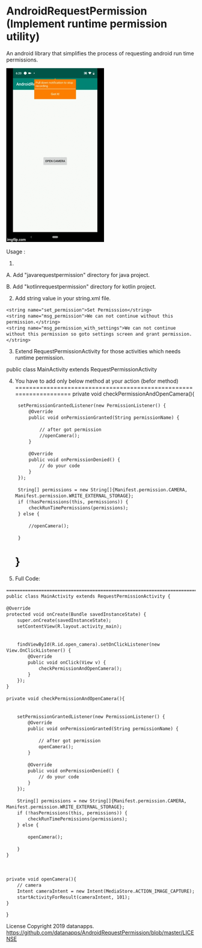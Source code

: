 # AndroidRequestPermission (Implement runtime permission utility)
An android library that simplifies the process of requesting android run time permissions.


![alt text](https://github.com/datanapps/AndroidRequestPermission/blob/master/screens/android_permission.gif)

Usage :

1.

A. Add "javarequestpermission" directory for java project.

B. Add "kotlinrequestpermission" directory for kotlin project.

2. Add string value in your string.xml file.

  <!-- Permission  -->
    <string name="set_permission">Set Permisssion</string>
    <string name="msg_permission">We can not continue without this permission.</string>
    <string name="msg_permission_with_settings">We can not continue without this permission so goto settings screen and grant permission.</string>


3. Extend RequestPermissionActivity for those activities which needs runtime permission. 

public class MainActivity extends RequestPermissionActivity 


4. You have to add only below method at your action (befor method)
===================================================================
private void checkPermissionAndOpenCamera(){

        setPermissionGrantedListener(new PermissionListener() {
            @Override
            public void onPermissionGranted(String permissionName) {

                // after got permission
                //openCamera();
            }

            @Override
            public void onPermissionDenied() {
                // do your code
            }
        });

        String[] permissions = new String[]{Manifest.permission.CAMERA, Manifest.permission.WRITE_EXTERNAL_STORAGE};
        if (!hasPermissions(this, permissions)) {
            checkRunTimePermissions(permissions);
        } else {

            //openCamera();

        }
    }
    =============================================================================
    
 5.  Full Code:
    
    =============================================================================
    public class MainActivity extends RequestPermissionActivity {

    @Override
    protected void onCreate(Bundle savedInstanceState) {
        super.onCreate(savedInstanceState);
        setContentView(R.layout.activity_main);


        findViewById(R.id.open_camera).setOnClickListener(new View.OnClickListener() {
            @Override
            public void onClick(View v) {
                checkPermissionAndOpenCamera();
            }
        });
    }

    private void checkPermissionAndOpenCamera(){


        setPermissionGrantedListener(new PermissionListener() {
            @Override
            public void onPermissionGranted(String permissionName) {

                // after got permission
                openCamera();
            }

            @Override
            public void onPermissionDenied() {
                // do your code
            }
        });

        String[] permissions = new String[]{Manifest.permission.CAMERA, Manifest.permission.WRITE_EXTERNAL_STORAGE};
        if (!hasPermissions(this, permissions)) {
            checkRunTimePermissions(permissions);
        } else {

            openCamera();

        }
    }



    private void openCamera(){
        // camera
        Intent cameraIntent = new Intent(MediaStore.ACTION_IMAGE_CAPTURE);
        startActivityForResult(cameraIntent, 101);
    }
}



License Copyright 2019 datanapps.
https://github.com/datanapps/AndroidRequestPermission/blob/master/LICENSE


